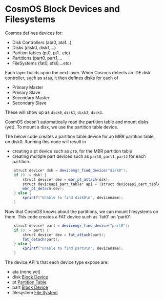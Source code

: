 # CosmOS Block Devices and Filesystems

Cosmos defines devices for:

- Disk Controllers (ata0, ata1...)
- Disks (disk0, disk1,...)
- Parition tables (pt0, pt1.. etc)
- Partitions (part0, part1,...
- FileSystems (fat0, sfs0,...etc)

Each layer builds upon the next layer. When Cosmos detects an IDE disk controller, such as `ata0`, it then defines disks for each of

- Primary Master
- Primary Slave
- Secondary Master
- Secondary Slave

These will show up as `disk0`, `disk1`, `disk2`, `disk3`.

CosmOS doesn't automatically read the partition table and mount disks (yet). To mount a disk, we use the partition table device.

The below code creates a partition table device for an MBR partition table on disk0. Running this code will result in

- creating a pt device such as `pt0`, for the MBR partition table
- creating multiple part devices such as `part0`, `part1`, `part2` for each partition.

```java
	struct device* dsk = devicemgr_find_device("disk0");
	if (0 != dsk) {
		struct device* dev = mbr_pt_attach(dsk);
		struct deviceapi_part_table* api = (struct deviceapi_part_table*)dev->api;
		mbr_pt_detach(dev);
	} else {
		kprintf("Unable to find disk0\n", devicename);
	}
```

Now that CosmOS knows about the partitions, we can mount filesystems on them. This code creates a FAT device such as `fat0' on 'part0'.

```java
	struct device* part = devicemgr_find_device("part0");
	if (0 != part) {
		struct device* dev = fat_attach(part);
		fat_detach(part);
	} else {
		kprintf("Unable to find part0\n", devicename);
	}
```

The device API's that each device type expose are:

- ata (none yet)
- disk [Block Device](../../src/kernel/sys/deviceapi/deviceapi_block.h)
- pt [Partition Table](../../src/kernel/sys/deviceapi/deviceapi_part_table.h)
- part [Block Device](../../src/kernel/sys/deviceapi/deviceapi_block.h)
- filesystem [File System](../../src/kernel/sys/deviceapi/deviceapi_filesystem.h)

